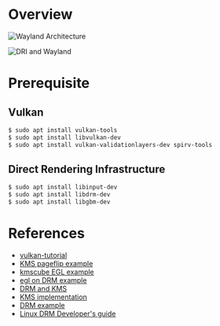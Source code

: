 # Overview

![Wayland Architecture](https://wayland.freedesktop.org/wayland-architecture.png)

![DRI and Wayland](https://upload.wikimedia.org/wikipedia/commons/b/ba/Linux_graphics_drivers_DRI_Wayland.svg)

# Prerequisite

## Vulkan
```bash
$ sudo apt install vulkan-tools
$ sudo apt install libvulkan-dev
$ sudo apt install vulkan-validationlayers-dev spirv-tools
```

## Direct Rendering Infrastructure
```bash
$ sudo apt install libinput-dev
$ sudo apt install libdrm-dev
$ sudo apt install libgbm-dev
```

# References

 * [vulkan-tutorial](https://vulkan-tutorial.com/Introduction)
 * [KMS pageflip example](https://github.com/liujunming/GPU_learning/blob/master/drm/kms-pageflip.c)
 * [kmscube EGL example](https://gitlab.freedesktop.org/mesa/kmscube/-/blob/master/common.c)
 * [egl on DRM example](https://blogs.igalia.com/elima/2016/10/06/example-run-an-opengl-es-compute-shader-on-a-drm-render-node/)
 * [DRM and KMS](https://events.static.linuxfound.org/sites/events/files/lcjpcojp13_pinchart.pdf)
 * [KMS implementation](https://github.com/CPFL/drm/blob/master/libkms/api.c)
 * [DRM example](https://github.com/dvdhrm/docs/blob/master/drm-howto/modeset.c)
 * [Linux DRM Developer's guide](https://landley.net/kdocs/htmldocs/drm.html#drmIntroduction)
